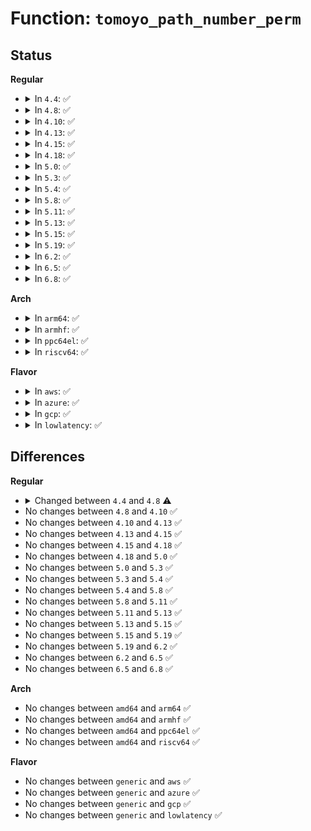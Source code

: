 # Function: <code>tomoyo_path_number_perm</code>

## Status
<b>Regular</b>
<ul>
<li>
<details>
<summary>In <code>4.4</code>: ✅</summary>

```c
int tomoyo_path_number_perm(const u8 type, struct path *path, long unsigned int number);
```

**Collision:** Unique Global

**Inline:** No

**Transformation:** False

**Instances:**

```
In security/tomoyo/file.c (ffffffff8136f300)
Location: security/tomoyo/file.c:690
Inline: False
Direct callers:
  - security/tomoyo/tomoyo.c:tomoyo_path_chmod
  - security/tomoyo/tomoyo.c:tomoyo_file_ioctl
  - security/tomoyo/tomoyo.c:tomoyo_path_mkdir
  - security/tomoyo/tomoyo.c:tomoyo_path_chown
  - security/tomoyo/tomoyo.c:tomoyo_path_chown
  - security/tomoyo/tomoyo.c:tomoyo_path_mknod
```
**Symbols:**

```
ffffffff8136f300-ffffffff8136f4be: tomoyo_path_number_perm (STB_GLOBAL)
```
</details>
</li>
<li>
<details>
<summary>In <code>4.8</code>: ✅</summary>

```c
int tomoyo_path_number_perm(const u8 type, const struct path *path, long unsigned int number);
```

**Collision:** Unique Global

**Inline:** No

**Transformation:** False

**Instances:**

```
In security/tomoyo/file.c (ffffffff813a55f0)
Location: security/tomoyo/file.c:690
Inline: False
Direct callers:
  - security/tomoyo/tomoyo.c:tomoyo_path_chown
  - security/tomoyo/tomoyo.c:tomoyo_path_chown
  - security/tomoyo/tomoyo.c:tomoyo_path_chmod
  - security/tomoyo/tomoyo.c:tomoyo_file_ioctl
  - security/tomoyo/tomoyo.c:tomoyo_path_mknod
  - security/tomoyo/tomoyo.c:tomoyo_path_mkdir
```
**Symbols:**

```
ffffffff813a55f0-ffffffff813a57d2: tomoyo_path_number_perm (STB_GLOBAL)
```
</details>
</li>
<li>
<details>
<summary>In <code>4.10</code>: ✅</summary>

```c
int tomoyo_path_number_perm(const u8 type, const struct path *path, long unsigned int number);
```

**Collision:** Unique Global

**Inline:** No

**Transformation:** False

**Instances:**

```
In security/tomoyo/file.c (ffffffff813bc170)
Location: security/tomoyo/file.c:690
Inline: False
Direct callers:
  - security/tomoyo/tomoyo.c:tomoyo_path_chown
  - security/tomoyo/tomoyo.c:tomoyo_path_chown
  - security/tomoyo/tomoyo.c:tomoyo_path_chmod
  - security/tomoyo/tomoyo.c:tomoyo_file_ioctl
  - security/tomoyo/tomoyo.c:tomoyo_path_mknod
  - security/tomoyo/tomoyo.c:tomoyo_path_mkdir
```
**Symbols:**

```
ffffffff813bc170-ffffffff813bc352: tomoyo_path_number_perm (STB_GLOBAL)
```
</details>
</li>
<li>
<details>
<summary>In <code>4.13</code>: ✅</summary>

```c
int tomoyo_path_number_perm(const u8 type, const struct path *path, long unsigned int number);
```

**Collision:** Unique Global

**Inline:** No

**Transformation:** False

**Instances:**

```
In security/tomoyo/file.c (ffffffff813d2a70)
Location: security/tomoyo/file.c:690
Inline: False
Direct callers:
  - security/tomoyo/tomoyo.c:tomoyo_path_chown
  - security/tomoyo/tomoyo.c:tomoyo_path_chown
  - security/tomoyo/tomoyo.c:tomoyo_path_chmod
  - security/tomoyo/tomoyo.c:tomoyo_file_ioctl
  - security/tomoyo/tomoyo.c:tomoyo_path_mknod
  - security/tomoyo/tomoyo.c:tomoyo_path_mkdir
```
**Symbols:**

```
ffffffff813d2a70-ffffffff813d2c6c: tomoyo_path_number_perm (STB_GLOBAL)
```
</details>
</li>
<li>
<details>
<summary>In <code>4.15</code>: ✅</summary>

```c
int tomoyo_path_number_perm(const u8 type, const struct path *path, long unsigned int number);
```

**Collision:** Unique Global

**Inline:** No

**Transformation:** False

**Instances:**

```
In security/tomoyo/file.c (ffffffff813f8f80)
Location: security/tomoyo/file.c:691
Inline: False
Direct callers:
  - security/tomoyo/tomoyo.c:tomoyo_path_chown
  - security/tomoyo/tomoyo.c:tomoyo_path_chown
  - security/tomoyo/tomoyo.c:tomoyo_path_chmod
  - security/tomoyo/tomoyo.c:tomoyo_file_ioctl
  - security/tomoyo/tomoyo.c:tomoyo_path_mknod
  - security/tomoyo/tomoyo.c:tomoyo_path_mkdir
```
**Symbols:**

```
ffffffff813f8f80-ffffffff813f917c: tomoyo_path_number_perm (STB_GLOBAL)
```
</details>
</li>
<li>
<details>
<summary>In <code>4.18</code>: ✅</summary>

```c
int tomoyo_path_number_perm(const u8 type, const struct path *path, long unsigned int number);
```

**Collision:** Unique Global

**Inline:** No

**Transformation:** False

**Instances:**

```
In security/tomoyo/file.c (ffffffff81429f70)
Location: security/tomoyo/file.c:691
Inline: False
Direct callers:
  - security/tomoyo/tomoyo.c:tomoyo_path_chown
  - security/tomoyo/tomoyo.c:tomoyo_path_chown
  - security/tomoyo/tomoyo.c:tomoyo_path_chmod
  - security/tomoyo/tomoyo.c:tomoyo_file_ioctl
  - security/tomoyo/tomoyo.c:tomoyo_path_mknod
  - security/tomoyo/tomoyo.c:tomoyo_path_mkdir
```
**Symbols:**

```
ffffffff81429f70-ffffffff8142a152: tomoyo_path_number_perm (STB_GLOBAL)
```
</details>
</li>
<li>
<details>
<summary>In <code>5.0</code>: ✅</summary>

```c
int tomoyo_path_number_perm(const u8 type, const struct path *path, long unsigned int number);
```

**Collision:** Unique Global

**Inline:** No

**Transformation:** False

**Instances:**

```
In security/tomoyo/file.c (ffffffff81446840)
Location: security/tomoyo/file.c:691
Inline: False
Direct callers:
  - security/tomoyo/tomoyo.c:tomoyo_path_chown
  - security/tomoyo/tomoyo.c:tomoyo_path_chown
  - security/tomoyo/tomoyo.c:tomoyo_path_chmod
  - security/tomoyo/tomoyo.c:tomoyo_file_ioctl
  - security/tomoyo/tomoyo.c:tomoyo_path_mknod
  - security/tomoyo/tomoyo.c:tomoyo_path_mkdir
```
**Symbols:**

```
ffffffff81446840-ffffffff81446a22: tomoyo_path_number_perm (STB_GLOBAL)
```
</details>
</li>
<li>
<details>
<summary>In <code>5.3</code>: ✅</summary>

```c
int tomoyo_path_number_perm(const u8 type, const struct path *path, long unsigned int number);
```

**Collision:** Unique Global

**Inline:** No

**Transformation:** False

**Instances:**

```
In security/tomoyo/file.c (ffffffff81474430)
Location: security/tomoyo/file.c:708
Inline: False
Direct callers:
  - security/tomoyo/tomoyo.c:tomoyo_path_chown
  - security/tomoyo/tomoyo.c:tomoyo_path_chown
  - security/tomoyo/tomoyo.c:tomoyo_path_chmod
  - security/tomoyo/tomoyo.c:tomoyo_file_ioctl
  - security/tomoyo/tomoyo.c:tomoyo_path_mknod
  - security/tomoyo/tomoyo.c:tomoyo_path_mkdir
```
**Symbols:**

```
ffffffff81474430-ffffffff81474624: tomoyo_path_number_perm (STB_GLOBAL)
```
</details>
</li>
<li>
<details>
<summary>In <code>5.4</code>: ✅</summary>

```c
int tomoyo_path_number_perm(const u8 type, const struct path *path, long unsigned int number);
```

**Collision:** Unique Global

**Inline:** No

**Transformation:** False

**Instances:**

```
In security/tomoyo/file.c (ffffffff8148e1d0)
Location: security/tomoyo/file.c:708
Inline: False
Direct callers:
  - security/tomoyo/tomoyo.c:tomoyo_path_chown
  - security/tomoyo/tomoyo.c:tomoyo_path_chown
  - security/tomoyo/tomoyo.c:tomoyo_path_chmod
  - security/tomoyo/tomoyo.c:tomoyo_file_ioctl
  - security/tomoyo/tomoyo.c:tomoyo_path_mknod
  - security/tomoyo/tomoyo.c:tomoyo_path_mkdir
```
**Symbols:**

```
ffffffff8148e1d0-ffffffff8148e3c4: tomoyo_path_number_perm (STB_GLOBAL)
```
</details>
</li>
<li>
<details>
<summary>In <code>5.8</code>: ✅</summary>

```c
int tomoyo_path_number_perm(const u8 type, const struct path *path, long unsigned int number);
```

**Collision:** Unique Global

**Inline:** No

**Transformation:** False

**Instances:**

```
In security/tomoyo/file.c (ffffffff814e5460)
Location: security/tomoyo/file.c:708
Inline: False
Direct callers:
  - security/tomoyo/tomoyo.c:tomoyo_path_chown
  - security/tomoyo/tomoyo.c:tomoyo_path_chown
  - security/tomoyo/tomoyo.c:tomoyo_path_chmod
  - security/tomoyo/tomoyo.c:tomoyo_file_ioctl
  - security/tomoyo/tomoyo.c:tomoyo_path_mknod
  - security/tomoyo/tomoyo.c:tomoyo_path_mkdir
```
**Symbols:**

```
ffffffff814e5460-ffffffff814e5654: tomoyo_path_number_perm (STB_GLOBAL)
```
</details>
</li>
<li>
<details>
<summary>In <code>5.11</code>: ✅</summary>

```c
int tomoyo_path_number_perm(const u8 type, const struct path *path, long unsigned int number);
```

**Collision:** Unique Global

**Inline:** No

**Transformation:** False

**Instances:**

```
In security/tomoyo/file.c (ffffffff81502860)
Location: security/tomoyo/file.c:708
Inline: False
Direct callers:
  - security/tomoyo/tomoyo.c:tomoyo_path_chown
  - security/tomoyo/tomoyo.c:tomoyo_path_chown
  - security/tomoyo/tomoyo.c:tomoyo_path_chmod
  - security/tomoyo/tomoyo.c:tomoyo_file_ioctl
  - security/tomoyo/tomoyo.c:tomoyo_path_mknod
  - security/tomoyo/tomoyo.c:tomoyo_path_mkdir
```
**Symbols:**

```
ffffffff81502860-ffffffff81502a54: tomoyo_path_number_perm (STB_GLOBAL)
```
</details>
</li>
<li>
<details>
<summary>In <code>5.13</code>: ✅</summary>

```c
int tomoyo_path_number_perm(const u8 type, const struct path *path, long unsigned int number);
```

**Collision:** Unique Global

**Inline:** No

**Transformation:** False

**Instances:**

```
In security/tomoyo/file.c (ffffffff81509430)
Location: security/tomoyo/file.c:708
Inline: False
Direct callers:
  - security/tomoyo/tomoyo.c:tomoyo_path_chown
  - security/tomoyo/tomoyo.c:tomoyo_path_chown
  - security/tomoyo/tomoyo.c:tomoyo_path_chmod
  - security/tomoyo/tomoyo.c:tomoyo_file_ioctl
  - security/tomoyo/tomoyo.c:tomoyo_path_mknod
  - security/tomoyo/tomoyo.c:tomoyo_path_mkdir
```
**Symbols:**

```
ffffffff81509430-ffffffff81509624: tomoyo_path_number_perm (STB_GLOBAL)
```
</details>
</li>
<li>
<details>
<summary>In <code>5.15</code>: ✅</summary>

```c
int tomoyo_path_number_perm(const u8 type, const struct path *path, long unsigned int number);
```

**Collision:** Unique Global

**Inline:** No

**Transformation:** False

**Instances:**

```
In security/tomoyo/file.c (ffffffff815667a0)
Location: security/tomoyo/file.c:708
Inline: False
Direct callers:
  - security/tomoyo/tomoyo.c:tomoyo_path_chown
  - security/tomoyo/tomoyo.c:tomoyo_path_chown
  - security/tomoyo/tomoyo.c:tomoyo_path_chmod
  - security/tomoyo/tomoyo.c:tomoyo_file_ioctl
  - security/tomoyo/tomoyo.c:tomoyo_path_mknod
  - security/tomoyo/tomoyo.c:tomoyo_path_mkdir
```
**Symbols:**

```
ffffffff815667a0-ffffffff81566a1e: tomoyo_path_number_perm (STB_GLOBAL)
```
</details>
</li>
<li>
<details>
<summary>In <code>5.19</code>: ✅</summary>

```c
int tomoyo_path_number_perm(const u8 type, const struct path *path, long unsigned int number);
```

**Collision:** Unique Global

**Inline:** No

**Transformation:** False

**Instances:**

```
In security/tomoyo/file.c (ffffffff816021d0)
Location: security/tomoyo/file.c:708
Inline: False
Direct callers:
  - security/tomoyo/tomoyo.c:tomoyo_path_chown
  - security/tomoyo/tomoyo.c:tomoyo_path_chown
  - security/tomoyo/tomoyo.c:tomoyo_path_chmod
  - security/tomoyo/tomoyo.c:tomoyo_file_ioctl
  - security/tomoyo/tomoyo.c:tomoyo_path_mknod
  - security/tomoyo/tomoyo.c:tomoyo_path_mkdir
```
**Symbols:**

```
ffffffff816021d0-ffffffff816024e0: tomoyo_path_number_perm (STB_GLOBAL)
```
</details>
</li>
<li>
<details>
<summary>In <code>6.2</code>: ✅</summary>

```c
int tomoyo_path_number_perm(const u8 type, const struct path *path, long unsigned int number);
```

**Collision:** Unique Global

**Inline:** No

**Transformation:** False

**Instances:**

```
In security/tomoyo/file.c (ffffffff816b3300)
Location: security/tomoyo/file.c:708
Inline: False
Direct callers:
  - security/tomoyo/tomoyo.c:tomoyo_path_chown
  - security/tomoyo/tomoyo.c:tomoyo_path_chown
  - security/tomoyo/tomoyo.c:tomoyo_path_chmod
  - security/tomoyo/tomoyo.c:tomoyo_file_ioctl
  - security/tomoyo/tomoyo.c:tomoyo_path_mknod
  - security/tomoyo/tomoyo.c:tomoyo_path_mkdir
```
**Symbols:**

```
ffffffff816b3300-ffffffff816b3612: tomoyo_path_number_perm (STB_GLOBAL)
```
</details>
</li>
<li>
<details>
<summary>In <code>6.5</code>: ✅</summary>

```c
int tomoyo_path_number_perm(const u8 type, const struct path *path, long unsigned int number);
```

**Collision:** Unique Global

**Inline:** No

**Transformation:** False

**Instances:**

```
In security/tomoyo/file.c (ffffffff816ebcd0)
Location: security/tomoyo/file.c:708
Inline: False
Direct callers:
  - security/tomoyo/tomoyo.c:tomoyo_path_chown
  - security/tomoyo/tomoyo.c:tomoyo_path_chown
  - security/tomoyo/tomoyo.c:tomoyo_path_chmod
  - security/tomoyo/tomoyo.c:tomoyo_file_ioctl
  - security/tomoyo/tomoyo.c:tomoyo_path_mknod
  - security/tomoyo/tomoyo.c:tomoyo_path_mkdir
```
**Symbols:**

```
ffffffff816ebcd0-ffffffff816ebfde: tomoyo_path_number_perm (STB_GLOBAL)
```
</details>
</li>
<li>
<details>
<summary>In <code>6.8</code>: ✅</summary>

```c
int tomoyo_path_number_perm(const u8 type, const struct path *path, long unsigned int number);
```

**Collision:** Unique Global

**Inline:** No

**Transformation:** False

**Instances:**

```
In security/tomoyo/file.c (ffffffff81728aa0)
Location: security/tomoyo/file.c:708
Inline: False
Direct callers:
  - security/tomoyo/tomoyo.c:tomoyo_path_chown
  - security/tomoyo/tomoyo.c:tomoyo_path_chown
  - security/tomoyo/tomoyo.c:tomoyo_path_chmod
  - security/tomoyo/tomoyo.c:tomoyo_file_ioctl
  - security/tomoyo/tomoyo.c:tomoyo_path_mknod
  - security/tomoyo/tomoyo.c:tomoyo_path_mkdir
```
**Symbols:**

```
ffffffff81728aa0-ffffffff81728dae: tomoyo_path_number_perm (STB_GLOBAL)
```
</details>
</li>
</ul>
<b>Arch</b>
<ul>
<li>
<details>
<summary>In <code>arm64</code>: ✅</summary>

```c
int tomoyo_path_number_perm(const u8 type, const struct path *path, long unsigned int number);
```

**Collision:** Unique Global

**Inline:** No

**Transformation:** False

**Instances:**

```
In security/tomoyo/file.c (ffff800010581b80)
Location: security/tomoyo/file.c:708
Inline: False
Direct callers:
  - security/tomoyo/tomoyo.c:tomoyo_path_chown
  - security/tomoyo/tomoyo.c:tomoyo_path_chown
  - security/tomoyo/tomoyo.c:tomoyo_path_chmod
  - security/tomoyo/tomoyo.c:tomoyo_file_ioctl
  - security/tomoyo/tomoyo.c:tomoyo_path_mknod
  - security/tomoyo/tomoyo.c:tomoyo_path_mkdir
```
**Symbols:**

```
ffff800010581b80-ffff800010581d90: tomoyo_path_number_perm (STB_GLOBAL)
```
</details>
</li>
<li>
<details>
<summary>In <code>armhf</code>: ✅</summary>

```c
int tomoyo_path_number_perm(const u8 type, const struct path *path, long unsigned int number);
```

**Collision:** Unique Global

**Inline:** No

**Transformation:** False

**Instances:**

```
In security/tomoyo/file.c (c0733aa4)
Location: security/tomoyo/file.c:708
Inline: False
Direct callers:
  - security/tomoyo/tomoyo.c:tomoyo_path_chown
  - security/tomoyo/tomoyo.c:tomoyo_path_chown
  - security/tomoyo/tomoyo.c:tomoyo_path_chmod
  - security/tomoyo/tomoyo.c:tomoyo_file_ioctl
  - security/tomoyo/tomoyo.c:tomoyo_path_mknod
  - security/tomoyo/tomoyo.c:tomoyo_path_mkdir
```
**Symbols:**

```
c0733aa4-c0733cb8: tomoyo_path_number_perm (STB_GLOBAL)
```
</details>
</li>
<li>
<details>
<summary>In <code>ppc64el</code>: ✅</summary>

```c
int tomoyo_path_number_perm(const u8 type, const struct path *path, long unsigned int number);
```

**Collision:** Unique Global

**Inline:** No

**Transformation:** False

**Instances:**

```
In security/tomoyo/file.c (c0000000006f0260)
Location: security/tomoyo/file.c:708
Inline: False
Direct callers:
  - security/tomoyo/tomoyo.c:tomoyo_path_chown
  - security/tomoyo/tomoyo.c:tomoyo_path_chown
  - security/tomoyo/tomoyo.c:tomoyo_path_chmod
  - security/tomoyo/tomoyo.c:tomoyo_file_ioctl
  - security/tomoyo/tomoyo.c:tomoyo_path_mknod
  - security/tomoyo/tomoyo.c:tomoyo_path_mknod
  - security/tomoyo/tomoyo.c:tomoyo_path_mkdir
```
**Symbols:**

```
c0000000006f0260-c0000000006f04fc: tomoyo_path_number_perm (STB_GLOBAL)
```
</details>
</li>
<li>
<details>
<summary>In <code>riscv64</code>: ✅</summary>

```c
int tomoyo_path_number_perm(const u8 type, const struct path *path, long unsigned int number);
```

**Collision:** Unique Global

**Inline:** No

**Transformation:** False

**Instances:**

```
In security/tomoyo/file.c (ffffffe0003d225e)
Location: security/tomoyo/file.c:708
Inline: False
Direct callers:
  - security/tomoyo/tomoyo.c:tomoyo_path_chown
  - security/tomoyo/tomoyo.c:tomoyo_path_chown
  - security/tomoyo/tomoyo.c:tomoyo_path_chmod
  - security/tomoyo/tomoyo.c:tomoyo_file_ioctl
  - security/tomoyo/tomoyo.c:tomoyo_path_mknod
  - security/tomoyo/tomoyo.c:tomoyo_path_mknod
  - security/tomoyo/tomoyo.c:tomoyo_path_mkdir
```
**Symbols:**

```
ffffffe0003d225e-ffffffe0003d240c: tomoyo_path_number_perm (STB_GLOBAL)
```
</details>
</li>
</ul>
<b>Flavor</b>
<ul>
<li>
<details>
<summary>In <code>aws</code>: ✅</summary>

```c
int tomoyo_path_number_perm(const u8 type, const struct path *path, long unsigned int number);
```

**Collision:** Unique Global

**Inline:** No

**Transformation:** False

**Instances:**

```
In security/tomoyo/file.c (ffffffff814867b0)
Location: security/tomoyo/file.c:708
Inline: False
Direct callers:
  - security/tomoyo/tomoyo.c:tomoyo_path_chown
  - security/tomoyo/tomoyo.c:tomoyo_path_chown
  - security/tomoyo/tomoyo.c:tomoyo_path_chmod
  - security/tomoyo/tomoyo.c:tomoyo_file_ioctl
  - security/tomoyo/tomoyo.c:tomoyo_path_mknod
  - security/tomoyo/tomoyo.c:tomoyo_path_mkdir
```
**Symbols:**

```
ffffffff814867b0-ffffffff814869a4: tomoyo_path_number_perm (STB_GLOBAL)
```
</details>
</li>
<li>
<details>
<summary>In <code>azure</code>: ✅</summary>

```c
int tomoyo_path_number_perm(const u8 type, const struct path *path, long unsigned int number);
```

**Collision:** Unique Global

**Inline:** No

**Transformation:** False

**Instances:**

```
In security/tomoyo/file.c (ffffffff814771d0)
Location: security/tomoyo/file.c:708
Inline: False
Direct callers:
  - security/tomoyo/tomoyo.c:tomoyo_path_chown
  - security/tomoyo/tomoyo.c:tomoyo_path_chown
  - security/tomoyo/tomoyo.c:tomoyo_path_chmod
  - security/tomoyo/tomoyo.c:tomoyo_file_ioctl
  - security/tomoyo/tomoyo.c:tomoyo_path_mknod
  - security/tomoyo/tomoyo.c:tomoyo_path_mkdir
```
**Symbols:**

```
ffffffff814771d0-ffffffff814773c4: tomoyo_path_number_perm (STB_GLOBAL)
```
</details>
</li>
<li>
<details>
<summary>In <code>gcp</code>: ✅</summary>

```c
int tomoyo_path_number_perm(const u8 type, const struct path *path, long unsigned int number);
```

**Collision:** Unique Global

**Inline:** No

**Transformation:** False

**Instances:**

```
In security/tomoyo/file.c (ffffffff81482850)
Location: security/tomoyo/file.c:708
Inline: False
Direct callers:
  - security/tomoyo/tomoyo.c:tomoyo_path_chown
  - security/tomoyo/tomoyo.c:tomoyo_path_chown
  - security/tomoyo/tomoyo.c:tomoyo_path_chmod
  - security/tomoyo/tomoyo.c:tomoyo_file_ioctl
  - security/tomoyo/tomoyo.c:tomoyo_path_mknod
  - security/tomoyo/tomoyo.c:tomoyo_path_mkdir
```
**Symbols:**

```
ffffffff81482850-ffffffff81482a44: tomoyo_path_number_perm (STB_GLOBAL)
```
</details>
</li>
<li>
<details>
<summary>In <code>lowlatency</code>: ✅</summary>

```c
int tomoyo_path_number_perm(const u8 type, const struct path *path, long unsigned int number);
```

**Collision:** Unique Global

**Inline:** No

**Transformation:** False

**Instances:**

```
In security/tomoyo/file.c (ffffffff8149a3e0)
Location: security/tomoyo/file.c:708
Inline: False
Direct callers:
  - security/tomoyo/tomoyo.c:tomoyo_path_chown
  - security/tomoyo/tomoyo.c:tomoyo_path_chown
  - security/tomoyo/tomoyo.c:tomoyo_path_chmod
  - security/tomoyo/tomoyo.c:tomoyo_file_ioctl
  - security/tomoyo/tomoyo.c:tomoyo_path_mknod
  - security/tomoyo/tomoyo.c:tomoyo_path_mkdir
```
**Symbols:**

```
ffffffff8149a3e0-ffffffff8149a5d4: tomoyo_path_number_perm (STB_GLOBAL)
```
</details>
</li>
</ul>

## Differences
<b>Regular</b>
<ul>
<li>
<details>
<summary>Changed between <code>4.4</code> and <code>4.8</code> ⚠️</summary>
<ul>
<li>
<b>Param type changed. </b>
<code>struct path *path</code> ➡️ <code>const struct path *path</code>
</li>
</ul>
</details>
</li>
<li>
No changes between <code>4.8</code> and <code>4.10</code> ✅
</li>
<li>
No changes between <code>4.10</code> and <code>4.13</code> ✅
</li>
<li>
No changes between <code>4.13</code> and <code>4.15</code> ✅
</li>
<li>
No changes between <code>4.15</code> and <code>4.18</code> ✅
</li>
<li>
No changes between <code>4.18</code> and <code>5.0</code> ✅
</li>
<li>
No changes between <code>5.0</code> and <code>5.3</code> ✅
</li>
<li>
No changes between <code>5.3</code> and <code>5.4</code> ✅
</li>
<li>
No changes between <code>5.4</code> and <code>5.8</code> ✅
</li>
<li>
No changes between <code>5.8</code> and <code>5.11</code> ✅
</li>
<li>
No changes between <code>5.11</code> and <code>5.13</code> ✅
</li>
<li>
No changes between <code>5.13</code> and <code>5.15</code> ✅
</li>
<li>
No changes between <code>5.15</code> and <code>5.19</code> ✅
</li>
<li>
No changes between <code>5.19</code> and <code>6.2</code> ✅
</li>
<li>
No changes between <code>6.2</code> and <code>6.5</code> ✅
</li>
<li>
No changes between <code>6.5</code> and <code>6.8</code> ✅
</li>
</ul>
<b>Arch</b>
<ul>
<li>
No changes between <code>amd64</code> and <code>arm64</code> ✅
</li>
<li>
No changes between <code>amd64</code> and <code>armhf</code> ✅
</li>
<li>
No changes between <code>amd64</code> and <code>ppc64el</code> ✅
</li>
<li>
No changes between <code>amd64</code> and <code>riscv64</code> ✅
</li>
</ul>
<b>Flavor</b>
<ul>
<li>
No changes between <code>generic</code> and <code>aws</code> ✅
</li>
<li>
No changes between <code>generic</code> and <code>azure</code> ✅
</li>
<li>
No changes between <code>generic</code> and <code>gcp</code> ✅
</li>
<li>
No changes between <code>generic</code> and <code>lowlatency</code> ✅
</li>
</ul>
